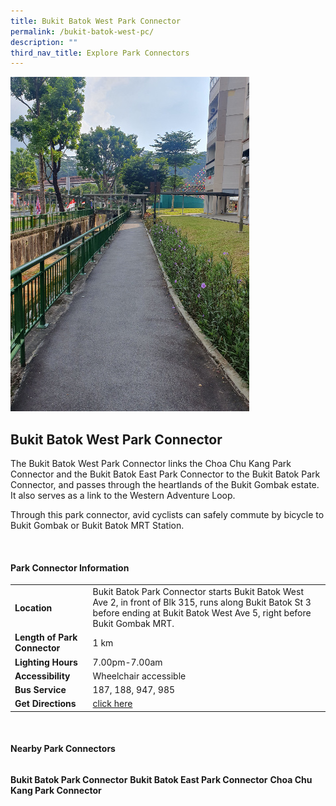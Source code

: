 ```yaml
---
title: Bukit Batok West Park Connector
permalink: /bukit-batok-west-pc/
description: ""
third_nav_title: Explore Park Connectors
---
```

![Bukit Batok West Park Connector](/images/bukit%20batok%20west%20park%20connector.jpg)
## Bukit Batok West Park Connector

The Bukit Batok West Park Connector links the Choa Chu Kang Park Connector and the Bukit Batok East Park Connector to the Bukit Batok Park Connector, and passes through the heartlands of the Bukit Gombak estate. It also serves as a link to the Western Adventure Loop.

Through this park connector, avid cyclists can safely commute by bicycle to Bukit Gombak or Bukit Batok MRT Station.

<br>

#### Park Connector Information

|  |  |  |
| -------- | -------- | -------- |
| **Location** | Bukit Batok Park Connector starts Bukit Batok West Ave 2, in front of Blk 315, runs along Bukit Batok St 3 before ending at Bukit Batok West Ave 5, right before Bukit Gombak MRT.|
| **Length of Park Connector** | 1 km  |
| **Lighting Hours** | 7.00pm-7.00am |
| **Accessibility** | Wheelchair accessible|
| **Bus Service** | 187, 188, 947, 985 |
| **Get Directions** | [click here](https://www.onemap.gov.sg/?lat=1.3581586&amp;lng=103.7489559) |

<br>

#### Nearby Park Connectors

|   |  |  |
| -------- | -------- | -------- |
**Bukit Batok Park Connector**
**Bukit Batok East Park Connector**
**Choa Chu Kang Park Connector**